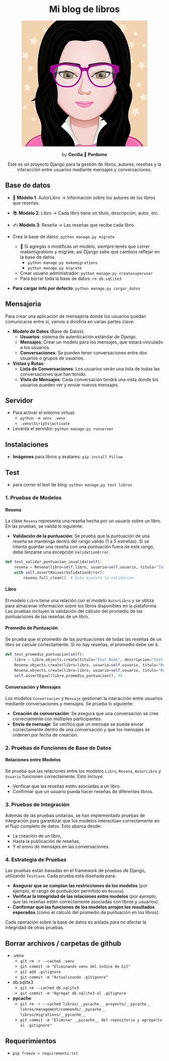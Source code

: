 <h1 align="center">Mi blog de libros</h1>
<p align="center"><img src="myAvatar.png" width: "40%"></p>
<p align="center">by <b>Cecilia 💛 Perdomo</b></p>

<p align="center">
Este es un proyecto Django para la gestión de libros, autores, reseñas y la interacción entre usuarios mediante mensajes y conversaciones. 
</p>

## Base de datos
- 📘 **Módelo 1**: AutorLibro → Información sobre los autores de los libros que reseñás.
- 📚 **Módelo 2**: Libro → Cada libro tiene un título, descripción, autor, etc.
- ✍️ **Módelo 3**: Reseña → Las reseñas que recibe cada libro.

- Crea la base de datos: `python manage.py migrate`
    - 🧠 Si agregás o modificás un modelo, siempre tenés que correr makemigrations y migrate, así Django sabe qué cambios reflejar en la base de datos.
        - `python manage.py makemigrations`
        - `python manage.py migrate`
    - Crear usuario administrador: `python manage.py createsuperuser`
    - Para borrar toda la base de datos: `rm db.sqlite3`
- **Para cargar info por defecto**: `python manage.py cargar_datos`

## Mensajeria
Para crear una aplicación de mensajería donde los usuarios puedan comunicarse entre sí, vamos a dividirla en varias partes clave:

- **Modelo de Datos** (Base de Datos):
    - **Usuarios**: sistema de autenticación estándar de Django.
    - **Mensajes**: Crear un modelo para los mensajes, que estará vinculado a los usuarios.
    - **Conversaciones**: Se pueden tener conversaciones entre dos usuarios o grupos de usuarios.
- **Vistas y Rutas**:
    - **Lista de Conversaciones**: Los usuarios verán una lista de todas las conversaciones que han tenido.
    - **Vista de Mensajes**: Cada conversación tendrá una vista donde los usuarios pueden ver y enviar nuevos mensajes.

## Servidor
- Para activar el entorno virtual: 
    - `python -m venv .venv`
    - `.venv\Scripts\activate`
- Levanta el servidor: `python manage.py runserver`

## Instalaciones
- **Imágenes** para libros y avatares: `pip install Pillow`

## Test 
- para correr el test de blog: `python manage.py test libros`

### 1. **Pruebas de Modelos**

#### **Resena**
La clase `Resena` representa una reseña hecha por un usuario sobre un libro. En las pruebas, se valida lo siguiente:

- **Validación de la puntuación**: Se prueba que la puntuación de una reseña se mantenga dentro del rango válido (1 a 5 estrellas). Si se intenta guardar una reseña con una puntuación fuera de este rango, debe lanzarse una excepción `ValidationError`.

```python
def test_validar_puntuacion_invalida(self):
    resena = Resena(libro=self.libro, usuario=self.usuario, titulo="Test Review", contenido="Test Content", puntuacion=6)
    with self.assertRaises(ValidationError):
        resena.full_clean()  # Esto ejecuta la validación
```
#### **Libro**
El modelo `Libro` tiene una relación con el modelo `AutorLibro` y se utiliza para almacenar información sobre los libros disponibles en la plataforma. Las pruebas incluyen la validación del cálculo del promedio de las puntuaciones de las reseñas de un libro.

#### **Promedio de Puntuación**
Se prueba que el promedio de las puntuaciones de todas las reseñas de un libro se calcule correctamente. Si no hay reseñas, el promedio debe ser `0`.

```python
def test_promedio_puntuacion(self):
    libro = Libro.objects.create(titulo="Test Book", descripcion="Test Description", fecha_publicacion="2022-01-01", autor_libro=self.autor)
    Resena.objects.create(libro=libro, usuario=self.usuario, titulo="Review 1", contenido="Good book", puntuacion=4)
    Resena.objects.create(libro=libro, usuario=self.usuario, titulo="Review 2", contenido="Nice read", puntuacion=5)
    self.assertEqual(libro.promedio_puntuacion(), 4)
```

#### Conversación y Mensajes

Los modelos `Conversacion` y `Mensaje` gestionan la interacción entre usuarios mediante conversaciones y mensajes. Se prueba lo siguiente:

- **Creación de conversación**: Se asegura que una conversación se cree correctamente con múltiples participantes.
- **Envío de mensaje**: Se verifica que un mensaje se pueda enviar correctamente dentro de una conversación y que los mensajes se ordenen por fecha de creación.


### 2. Pruebas de Funciones de Base de Datos

#### Relaciones entre Modelos

Se prueba que las relaciones entre los modelos `Libro`, `Resena`, `AutorLibro` y `Usuario` funcionen correctamente. Esto incluye:

- Verificar que las reseñas estén asociadas a un libro.
- Confirmar que un usuario pueda hacer reseñas de diferentes libros.

### 3. Pruebas de Integración

Además de las pruebas unitarias, se han implementado pruebas de integración para garantizar que los modelos interactúan correctamente en el flujo completo de datos. Esto abarca desde:

- La creación de un libro,
- Hasta la publicación de reseñas,
- Y el envío de mensajes en las conversaciones.

### 4. Estrategia de Pruebas

Las pruebas están basadas en el framework de pruebas de Django, utilizando `TestCase`. Cada prueba está diseñada para:

- **Asegurar que se cumplan las restricciones de los modelos** (por ejemplo, el rango de puntuación permitido en `Resena`).
- **Verificar la integridad de las relaciones entre modelos** (por ejemplo, que las reseñas estén correctamente asociadas con libros y usuarios).
- **Confirmar que las funciones de los modelos arrojen los resultados esperados** (como el cálculo del promedio de puntuación en los libros).

Cada operación sobre la base de datos es aislada para no afectar la integridad de otras pruebas.

## Borrar archivos / carpetas de github
- .venv
    - `git rm -r --cached .venv`
    - `git commit -m "Eliminando venv del índice de Git"`
    - `git add .gitignore`
    - `git commit -m "Actualizando .gitignore"`
- db.sqlite3
    - `git rm --cached db.sqlite3`
    - `git commit -m "Agregar db.sqlite3 al .gitignore`
- __pycache__
    - `git rm -r --cached libros/__pycache__ proyecto/__pycache__ libros/management/commands/__pycache__ libros/migrations/__pycache__`
    - `git commit -m "Eliminar __pycache__ del repositorio y agregarlo al .gitignore"`

## Requerimientos
- `pip freeze > requirements.txt`
